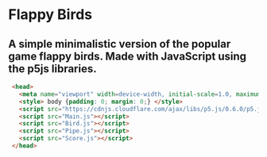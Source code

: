 # Flappy Birds
## A simple minimalistic version of the popular game flappy birds. Made with JavaScript using the p5js libraries.
 ```html
  <head>
    <meta name="viewport" width=device-width, initial-scale=1.0, maximum-scale=1.0, user-scalable=0>
    <style> body {padding: 0; margin: 0;} </style>
    <script src="https://cdnjs.cloudflare.com/ajax/libs/p5.js/0.6.0/p5.js"></script>
    <script src="Main.js"></script>
    <script src="Bird.js"></script>
    <script src="Pipe.js"></script>
    <script src="Score.js"></script>
  </head>
```
